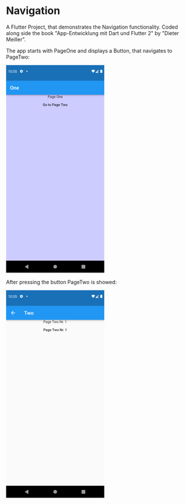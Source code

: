 # Navigation

A Flutter Project, that demonstrates the Navigation functionality. Coded along side the book "App-Entwicklung mit Dart und Flutter 2" by "Dieter Meiller".

The app starts with PageOne and displays a Button, that navigates to PageTwo:

![](img/screenshots/Screenshot_1648845309.png)

After pressing the button PageTwo is showed:

![](img/screenshots/Screenshot_1648845313.png)
